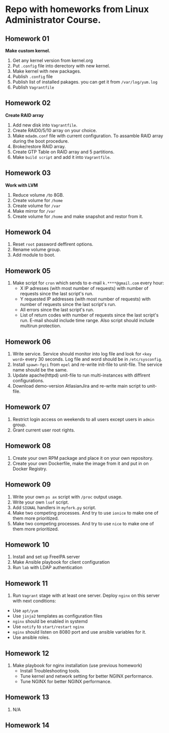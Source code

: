 # Repo with homeworks from Linux Administrator Course.

## Homework 01
**Make custom kernel.**
1. Get any kernel version from kernel.org
2. Put `.config` file into derectory with new kernel.
3. Make kernel with new packages.
4. Publish `.config` file
5. Publish list of installed pakages. you can get it from `/var/log/yum.log`
6. Publish `Vagrantfile`
## Homework 02
**Create RAID array**
1. Add new disk into `Vagrantfile`.
2. Create RAID0/5/10 array on your choice.
3. Make `mdadm.conf` file with current configuration. To assamble RAID array during the boot procedure.
4. Broke/restore RAID array.
5. Create GTP Table on RAID array and 5 partitions.
6. Make `build script` and add it into `Vagrantfile`.
## Homework 03
**Work with LVM**
1. Reduce volume `/`to 8GB.
2. Create volume for `/home`
3. Create volume for `/var`
4. Make mirror for `/var`
5. Create volume for `/home` and make snapshot and restor from it.
## Homework 04
1. Reset `root` password deffirent options.
2. Rename volume group.
3. Add module to boot.
## Homework 05
1. Make script for `cron` which sends to e-mail `k.****@gmail.com` every hour:
    * X IP adresses (with most number of requests) with number of requests since the last script's run.
    * Y requested IP addresses (with most number of requests) with number of requests since the last script's run.
    * All errors since the last script's run.
    * List of return codes with number of requests since the last script's run.
E-mail should include time range. Also script should include multirun protection.
## Homework 06
1. Write service. Service should monitor into log file and look for `<key word>` every 30 seconds. Log file and word should be in `/etc/sysconfig`.
2. Install `spawn-fgci` from `epel` and re-write init-file to unit-file. The service name should be the same.
3. Update apache(httpd) unit-file to run multi-instances with diffirent configurations.
4. Download demo-version AtlasianJira and re-write main script to unit-file.
## Homework 07
1. Restrict login access on weekends to all users except users in `admin` group.
2. Grant current user root rights.
## Homework 08
1. Create your own RPM package and place it on your own repository.
2. Create your own Dockerfile, make the image from it and put in on Docker Registry.
## Homework 09
1. Write your own `ps ax` script with `/proc` output usage.
2. Write your own `lsof` script.
3. Add `SIGNAL` handlers in `myfork.py` script. 
4. Make two competing processes. And try to use `ionice` to make one of them more prioritized.
5. Make two competing processes. And try to use `nice` to make one of them more prioritized.
## Homework 10
1. Install and set up FreeIPA server
2. Make Ansible playbook for client configuration
3. Run `lab` with LDAP authentication
## Homework 11
1. Run `Vagrant` stage with at least one server. Deploy `nginx` on this server with next conditions:
- Use `apt/yum`
- Use `jinja2` templates as configuration files
- `nginx` should be enabled in systemd
- Use `notify` to `start/restart` `nginx`
- `nginx` should listen on 8080 port and use ansible variables for it.
- Use ansible roles.
## Homework 12
1. Make playbook for nginx installation (use previous homework)
    * Install Troubleshooting tools.
    * Tune kernel and network setting for better NGINX performance.
    * Tune NGINX for better NGINX performance.
## Homework 13
1. N/A
## Homework 14
